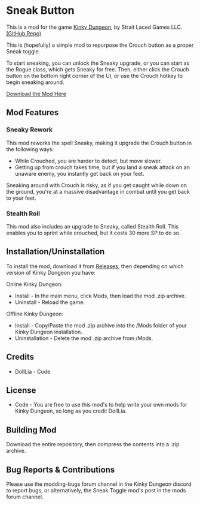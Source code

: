 # Sneak Button
This is a mod for the game [Kinky Dungeon](https://ada18980.itch.io/kinky-dungeon/), by Strait Laced Games LLC. [(GitHub Repo)](https://github.com/Ada18980/KinkiestDungeon/)

This is (hopefully) a simple mod to repurpose the Crouch button as a proper Sneak toggle.

To start sneaking, you can unlock the Sneaky upgrade, or you can start as the Rogue class, which gets Sneaky for free.  Then, either click the Crouch button on the bottom right corner of the UI, or use the Crouch hotkey to begin sneaking around.

[Download the Mod Here](https://github.com/dollliandra/SneakButton/releases)


## Mod Features

### Sneaky Rework
This mod reworks the spell Sneaky, making it upgrade the Crouch button in the following ways:
* While Crouched, you are harder to detect, but move slower.
* Getting up from crouch takes time, but if you land a sneak attack on an unaware enemy, you instantly get back on your feet.

Sneaking around with Crouch is risky, as if you get caught while down on the ground, you're at a massive disadvantage in combat until you get back to your feet.

### Stealth Roll
This mod also includes an upgrade to Sneaky, called Stealth Roll.  This enables you to sprint while crouched, but it costs 30 more SP to do so.

## Installation/Uninstallation

To install the mod, download it from [Releases](https://github.com/dollliandra/SneakButton/releases), then depending on which version of Kinky Dungeon you have:

Online Kinky Dungeon:
* Install - In the main menu, click Mods, then load the mod .zip archive.
* Uninstall - Reload the game.

Offline Kinky Dungeon:
* Install - Copy/Paste the mod .zip archive into the /Mods folder of your Kinky Dungeon installation.
* Uninstallation - Delete the mod .zip archive from /Mods.


## Credits
* DollLia - Code

## License
* Code - You are free to use this mod's to help write your own mods for Kinky Dungeon, so long as you credit DollLia.

## Building Mod
Download the entire repository, then compress the contents into a .zip archive.

## Bug Reports & Contributions

Please use the modding-bugs forum channel in the Kinky Dungeon discord to report bugs, or alternatively, the Sneak Toggle mod's post in the mods forum channel.
